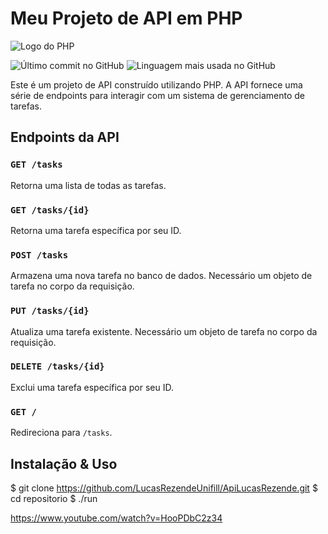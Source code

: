 # Meu Projeto de API em PHP

![Logo do PHP](https://img.icons8.com/officel/80/000000/php-logo.png)

![Último commit no GitHub](https://img.shields.io/github/last-commit/usuario/repositorio)
![Linguagem mais usada no GitHub](https://img.shields.io/github/languages/top/usuario/repositorio)

Este é um projeto de API construído utilizando PHP. A API fornece uma série de endpoints para interagir com um sistema de gerenciamento de tarefas.

## Endpoints da API

### `GET /tasks`
Retorna uma lista de todas as tarefas.

### `GET /tasks/{id}`
Retorna uma tarefa específica por seu ID.

### `POST /tasks`
Armazena uma nova tarefa no banco de dados. Necessário um objeto de tarefa no corpo da requisição.


### `PUT /tasks/{id}`
Atualiza uma tarefa existente. Necessário um objeto de tarefa no corpo da requisição.

### `DELETE /tasks/{id}`
Exclui uma tarefa específica por seu ID.

### `GET /`
Redireciona para `/tasks`.

## Instalação & Uso
$ git clone https://github.com/LucasRezendeUnifill/ApiLucasRezende.git
$ cd repositorio
$ ./run 

https://www.youtube.com/watch?v=HooPDbC2z34 
